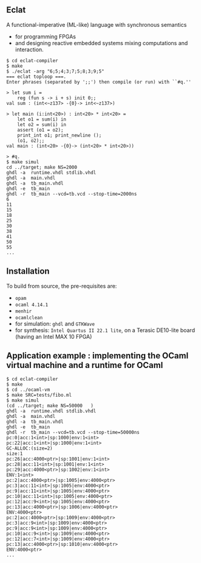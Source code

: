 ## Eclat

A functional-imperative (ML-like) language with synchronous semantics

- for programming FPGAs 
- and designing reactive embedded systems mixing computations and interaction.


```
$ cd eclat-compiler
$ make
$ ./eclat -arg "6;5;4;3;7;5;8;3;9;5"
=== eclat toploop ===.
Enter phrases (separated by ';;') then compile (or run) with ``#q.''

> let sum i = 
    reg (fun s -> i + s) init 0;;
val sum : (int<~z137> -{0}-> int<~z137>)

> let main (i:int<20>) : int<20> * int<20> =
    let o1 = sum(i) in    
    let o2 = sum(i) in 
    assert (o1 = o2);
    print_int o1; print_newline ();
    (o1, o2);;
val main : (int<20> -{0}-> (int<20> * int<20>))

> #q.
$ make simul
cd ../target; make NS=2000
ghdl -a  runtime.vhdl stdlib.vhdl 
ghdl -a  main.vhdl
ghdl -a  tb_main.vhdl
ghdl -e  tb_main
ghdl -r  tb_main --vcd=tb.vcd --stop-time=2000ns
6 
11 
15 
18 
25 
30 
38 
41 
50 
55
...
```

Installation
------------

To build from source, the pre-requisites are:

* `opam` 
* `ocaml 4.14.1`
* `menhir`
* `ocamlclean`
* for simulation: `ghdl` and `GTKWave`
* for synthesis: `Intel Quartus II 22.1 lite`, on a 
  Terasic DE10-lite board (having an Intel MAX 10 FPGA)


Application example : implementing the OCaml virtual machine and a runtime for OCaml
------------

```
$ cd eclat-compiler
$ make
$ cd ../ocaml-vm
$ make SRC=tests/fibo.ml
$ make simul
(cd ../target; make NS=50000   )
ghdl -a  runtime.vhdl stdlib.vhdl 
ghdl -a  main.vhdl
ghdl -a  tb_main.vhdl
ghdl -e  tb_main
ghdl -r  tb_main --vcd=tb.vcd --stop-time=50000ns
pc:0|acc:1<int>|sp:1000|env:1<int> 
pc:22|acc:1<int>|sp:1000|env:1<int> 
GC-ALLOC:(size=2) 
size:1 
pc:26|acc:4000<ptr>|sp:1001|env:1<int> 
pc:28|acc:11<int>|sp:1001|env:1<int> 
pc:29|acc:4000<ptr>|sp:1002|env:1<int> 
ENV:1<int> 
pc:2|acc:4000<ptr>|sp:1005|env:4000<ptr> 
pc:3|acc:11<int>|sp:1005|env:4000<ptr> 
pc:9|acc:11<int>|sp:1005|env:4000<ptr> 
pc:10|acc:11<int>|sp:1005|env:4000<ptr> 
pc:12|acc:9<int>|sp:1005|env:4000<ptr> 
pc:13|acc:4000<ptr>|sp:1006|env:4000<ptr> 
ENV:4000<ptr> 
pc:2|acc:4000<ptr>|sp:1009|env:4000<ptr> 
pc:3|acc:9<int>|sp:1009|env:4000<ptr> 
pc:9|acc:9<int>|sp:1009|env:4000<ptr> 
pc:10|acc:9<int>|sp:1009|env:4000<ptr> 
pc:12|acc:7<int>|sp:1009|env:4000<ptr> 
pc:13|acc:4000<ptr>|sp:1010|env:4000<ptr> 
ENV:4000<ptr> 
...
```
